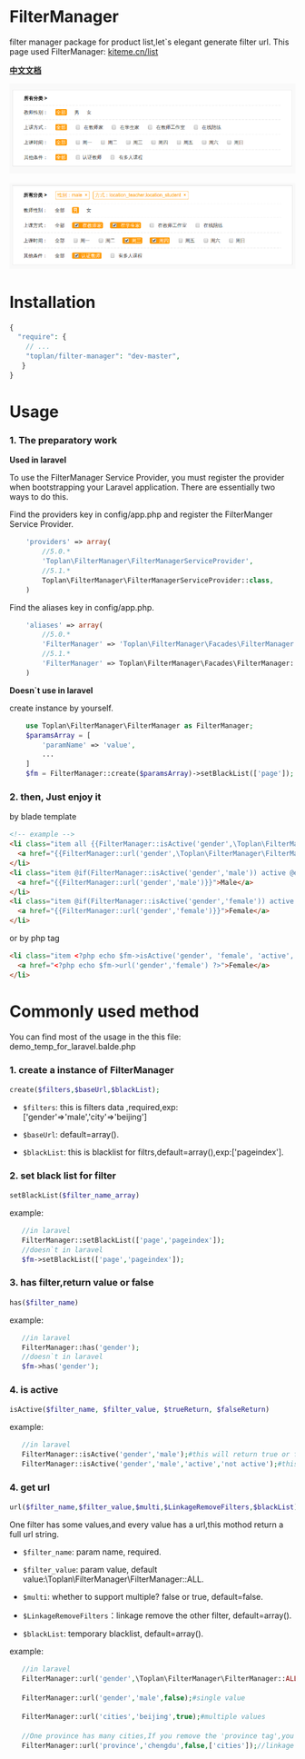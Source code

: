 # FilterManager
filter manager package for product list,let`s elegant generate filter url.
This page used FilterManager: [kiteme.cn/list](http://kiteme.cn/list)

**[中文文档](https://github.com/toplan/FilterManager/blob/master/README_CN.md)**

![demo image](fm-demo.png)

![demo image](fm-demo2.png)

# Installation

```php
{
  "require": {
    // ...
    "toplan/filter-manager": "dev-master",
   }
}
```

# Usage

### 1. The preparatory work

**Used in laravel**

To use the FilterManager Service Provider, you must register the provider when bootstrapping your Laravel application. There are essentially two ways to do this.

Find the providers key in config/app.php and register the FilterManger Service Provider.
```php
    'providers' => array(
        //5.0.*
        'Toplan\FilterManager\FilterManagerServiceProvider',
        //5.1.*
        Toplan\FilterManager\FilterManagerServiceProvider::class,
    )
```    
Find the aliases key in config/app.php.
```php
    'aliases' => array(
        //5.0.*
        'FilterManager' => 'Toplan\FilterManager\Facades\FilterManager',
        //5.1.*
        'FilterManager' => Toplan\FilterManager\Facades\FilterManager::class,
    )
```

**Doesn`t use in laravel**

create instance by yourself.

```php
    use Toplan\FilterManager\FilterManager as FilterManager;
    $paramsArray = [
        'paramName' => 'value',
        ...
    ]
    $fm = FilterManager::create($paramsArray)->setBlackList(['page']);
```

### 2. then, Just enjoy it

by blade template
```html
<!-- example -->
<li class="item all {{FilterManager::isActive('gender',\Toplan\FilterManager\FilterManager::ALL,'active','')}}">
  <a href="{{FilterManager::url('gender',\Toplan\FilterManager\FilterManager::ALL)}}">All</a>
</li>
<li class="item @if(FilterManager::isActive('gender','male')) active @endif">
  <a href="{{FilterManager::url('gender','male')}}">Male</a>
</li>
<li class="item @if(FilterManager::isActive('gender','female')) active @endif">
  <a href="{{FilterManager::url('gender','female')}}">Female</a>
</li>
```

or by php tag
```html
<li class="item <?php echo $fm->isActive('gender', 'female', 'active', '') ?>">
  <a href="<?php echo $fm->url('gender','female') ?>">Female</a>
</li>
```

# Commonly used method

 You can find most of the usage in the this file: demo_temp_for_laravel.balde.php
 
 ### 1. create a instance of FilterManager
 ```php
 create($filters,$baseUrl,$blackList);
 ```
 
 - `$filters`: this is filters data ,required,exp:['gender'=>'male','city'=>'beijing']
 
 - `$baseUrl`: default=array().
 
 - `$blackList`: this is blacklist for filtrs,default=array(),exp:['pageindex'].
 
 ### 2. set black list for filter
 ```php
 setBlackList($filter_name_array)
 ```
 example:
 ```php
    //in laravel
    FilterManager::setBlackList(['page','pageindex']);
    //doesn`t in laravel
    $fm->setBlackList(['page','pageindex']);
 ```

 ### 3. has filter,return value or false
 ```php
 has($filter_name)
 ```
 example:
 ```php
    //in laravel
    FilterManager::has('gender');
    //doesn`t in laravel
    $fm->has('gender');
 ```
 
 ### 4. is active
 ```php
 isActive($filter_name, $filter_value, $trueReturn, $falseReturn)
 ```
 example:
 ```php
    //in laravel
    FilterManager::isActive('gender','male');#this will return true or false;
    FilterManager::isActive('gender','male','active','not active');#this will return 'active' or 'not active';
 ```
 
 ### 4. get url

 ```php
 url($filter_name,$filter_value,$multi,$LinkageRemoveFilters,$blackList)
 ```

 One filter has some values,and every value has a url,this mothod return a full url string.

 - `$filter_name`: param name, required.
 
 - `$filter_value`: param value, default value:\Toplan\FilterManager\FilterManager::ALL.
 
 - `$multi`: whether to support multiple? false or true, default=false.
 
 - `$LinkageRemoveFilters`：linkage remove the other filter, default=array().
 
 - `$blackList`: temporary blacklist, default=array().

 example:
 ```php
    //in laravel
    FilterManager::url('gender',\Toplan\FilterManager\FilterManager::ALL);//without gender param
    
    FilterManager::url('gender','male',false);#single value

    FilterManager::url('cities','beijing',true);#multiple values
    
    //One province has many cities,If you remove the 'province tag',you should linkage remove the selected cities
    FilterManager::url('province','chengdu',false,['cities']);//linkage remove selected cities
``` 
 
